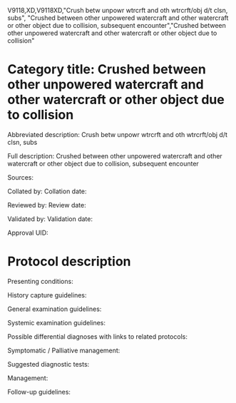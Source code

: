 V9118,XD,V9118XD,"Crush betw unpowr wtrcrft and oth wtrcrft/obj d/t clsn, subs", "Crushed between other unpowered watercraft and other watercraft or other object due to collision, subsequent encounter","Crushed between other unpowered watercraft and other watercraft or other object due to collision"
# Category title: Crushed between other unpowered watercraft and other watercraft or other object due to collision

Abbreviated description: Crush betw unpowr wtrcrft and oth wtrcrft/obj d/t clsn, subs

Full description: Crushed between other unpowered watercraft and other watercraft or other object due to collision, subsequent encounter

Sources:

Collated by:
Collation date:

Reviewed by:
Review date:

Validated by:
Validation date:

Approval UID:

# Protocol description

Presenting conditions:

History capture guidelines:

General examination guidelines:

Systemic examination guidelines:

Possible differential diagnoses with links to related protocols:

Symptomatic / Palliative management:

Suggested diagnostic tests:

Management:

Follow-up guidelines:
